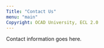 ```yaml
---
Title: "Contact Us"
menu: "main"
Copyright: OCAD University, ECL 2.0
---
```


Contact information goes here.
